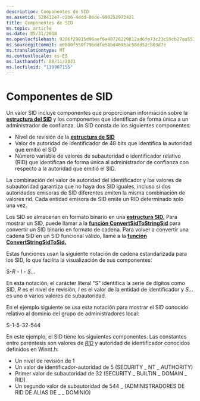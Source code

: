 ```yaml
---
description: Componentes de SID
ms.assetid: 528412e7-c2b6-4ddd-86de-999252972421
title: Componentes de SID
ms.topic: article
ms.date: 05/31/2018
ms.openlocfilehash: 9286f29015d96aef6a48726229812ad6fe73c23c59cb27aa553188cf2e9fc322
ms.sourcegitcommit: e6600f550f79bddfe58bd4696ac50dd52cb03d7e
ms.translationtype: MT
ms.contentlocale: es-ES
ms.lasthandoff: 08/11/2021
ms.locfileid: "119907155"
---
```

# <a name="sid-components"></a>Componentes de SID

Un valor SID incluye componentes que proporcionan información sobre la [**estructura del SID**](/windows/desktop/api/Winnt/ns-winnt-sid) y los componentes que identifican de forma única a un administrador de confianza. Un SID consta de los siguientes componentes:

-   Nivel de revisión de la [**estructura de SID**](/windows/desktop/api/Winnt/ns-winnt-sid)
-   Valor de autoridad de identificador de 48 bits que identifica la autoridad que emitió el SID
-   Número variable de valores de [](/windows/desktop/SecGloss/r-gly) subautoridad o identificador relativo (RID) que identifican de forma única al administrador de confianza con respecto a la autoridad que emitió el SID.

La combinación del valor de autoridad del identificador y los valores de subautoridad garantiza que no haya dos SID iguales, incluso si dos autoridades emisoras de SID diferentes emiten la misma combinación de valores rid. Cada entidad emisora de SID emite un RID determinado solo una vez.

Los SID se almacenan en formato binario en una [**estructura SID.**](/windows/desktop/api/Winnt/ns-winnt-sid) Para mostrar un SID, puede llamar a la [**función ConvertSidToStringSid**](/windows/desktop/api/Sddl/nf-sddl-convertsidtostringsida) para convertir un SID binario en formato de cadena. Para volver a convertir una cadena SID en un SID funcional válido, llame a la [**función ConvertStringSidToSid.**](/windows/desktop/api/Sddl/nf-sddl-convertstringsidtosida)

Estas funciones usan la siguiente notación de cadena estandarizada para los SID, lo que facilita la visualización de sus componentes:

S-*R* - *I* - *S*...

En esta notación, el carácter literal "S" identifica la serie de dígitos como SID, *R* es el nivel de revisión, *I* es el valor de la entidad de identificador y *S*... es uno o varios valores de subautoridad.

En el ejemplo siguiente se usa esta notación para mostrar el SID conocido relativo al dominio del grupo de administradores local:

S-1-5-32-544

En este ejemplo, el SID tiene los siguientes componentes. Las constantes entre paréntesis son valores de [*RID*](/windows/desktop/SecGloss/r-gly) y autoridad de identificador conocidos definidos en Winnt.h:

-   Un nivel de revisión de 1
-   Un valor de identificador-autoridad de 5 (SECURITY \_ NT \_ AUTHORITY)
-   Primer valor de subautoridad de 32 (SECURITY \_ BUILTIN \_ DOMAIN \_ RID)
-   Un segundo valor de subautoridad de 544 \_ (ADMINISTRADORES DE RID DE ALIAS DE \_ \_ DOMINIO)

 

 
